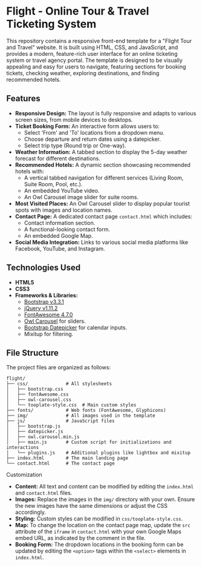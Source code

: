 # Flight - Online Tour & Travel Ticketing System

This repository contains a responsive front-end template for a "Flight Tour and Travel" website. It is built using HTML, CSS, and JavaScript, and provides a modern, feature-rich user interface for an online ticketing system or travel agency portal. The template is designed to be visually appealing and easy for users to navigate, featuring sections for booking tickets, checking weather, exploring destinations, and finding recommended hotels.

## Features

-   **Responsive Design:** The layout is fully responsive and adapts to various screen sizes, from mobile devices to desktops.
-   **Ticket Booking Form:** An interactive form allows users to:
    -   Select 'From' and 'To' locations from a dropdown menu.
    -   Choose departure and return dates using a datepicker.
    -   Select trip type (Round trip or One-way).
-   **Weather Information:** A tabbed section to display the 5-day weather forecast for different destinations.
-   **Recommended Hotels:** A dynamic section showcasing recommended hotels with:
    -   A vertical tabbed navigation for different services (Living Room, Suite Room, Pool, etc.).
    -   An embedded YouTube video.
    -   An Owl Carousel image slider for suite rooms.
-   **Most Visited Places:** An Owl Carousel slider to display popular tourist spots with images and location names.
-   **Contact Page:** A dedicated contact page `contact.html` which includes:
    -   Contact information section.
    -   A functional-looking contact form.
    -   An embedded Google Map.
-   **Social Media Integration:** Links to various social media platforms like Facebook, YouTube, and Instagram.

## Technologies Used

-   **HTML5**
-   **CSS3**
-   **Frameworks & Libraries:**
    -   [Bootstrap v3.3.1](https://getbootstrap.com/)
    -   [jQuery v1.11.2](https://jquery.com/)
    -   [FontAwesome 4.7.0](http://fontawesome.io/)
    -   [Owl Carousel](https://owlcarousel2.github.io/OwlCarousel2/) for sliders.
    -   [Bootstrap Datepicker](https://github.com/uxsolutions/bootstrap-datepicker) for calendar inputs.
    -   Mixitup for filtering.

## File Structure

The project files are organized as follows:

```
flight/
├── css/              # All stylesheets
│   ├── bootstrap.css
│   ├── fontAwesome.css
│   ├── owl-carousel.css
│   └── tooplate-style.css  # Main custom styles
├── fonts/            # Web fonts (FontAwesome, Glyphicons)
├── img/              # All images used in the template
├── js/               # JavaScript files
│   ├── bootstrap.js
│   ├── datepicker.js
│   ├── owl.carousel.min.js
│   ├── main.js       # Custom script for initializations and interactions
│   └── plugins.js    # Additional plugins like lightbox and mixitup
├── index.html        # The main landing page
└── contact.html      # The contact page
```

Customization

-   **Content:** All text and content can be modified by editing the `index.html` and `contact.html` files.
-   **Images:** Replace the images in the `img/` directory with your own. Ensure the new images have the same dimensions or adjust the CSS accordingly.
-   **Styling:** Custom styles can be modified in `css/tooplate-style.css`.
-   **Map:** To change the location on the contact page map, update the `src` attribute of the `iframe` in `contact.html` with your own Google Maps embed URL, as indicated by the comment in the file.
-   **Booking Form:** The dropdown locations in the booking form can be updated by editing the `<option>` tags within the `<select>` elements in `index.html`.

